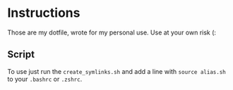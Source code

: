 # Instructions
Those are my dotfile, wrote for my personal use. Use at your own risk (:

## Script
To use just run the `create_symlinks.sh` and add a line with `source alias.sh` to your `.bashrc` or `.zshrc`.
